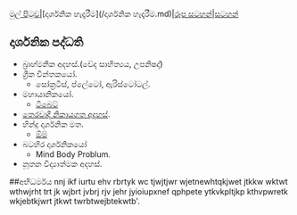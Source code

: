 [මුල් පිටුව](/index.md)|[දාර්ශනික හැදෑරීම](/දාර්ශනික හැදෑරීම.md)|[රූප සටහන්](/GA/රූපසටහන්.md)|[සටහන්](/සටහන්.md)

## දාර්ශනික පද්ධති

- බ්‍රාහ්මනික අදහස්.(වේද සාහිත්‍යය, උපනිෂද්)
- ග්‍රීක චින්තකයෝ.
	- සෝක්‍රටීස්, ප්ලේටෝ, ඇරිස්ටෝටල්.
- මහායානිකයෝ.
  - [ටිබෙට්](https://vemansa.wordpress.com/2021/01/04/%e0%b6%b8%e0%b7%84%e0%b7%8f%e0%b6%ba%e0%b7%8f%e0%b6%b1/)
- [තෙරවාදී නිකායගත අදහස්](#අභිධර්මය).
- හින්දු දාර්ශනික මත.
  - [ඕම්](https://vemansa.wordpress.com/2021/01/06/%e0%b7%84%e0%b7%92%e0%b6%b1%e0%b7%8a%e0%b6%af%e0%b7%94-%e0%b6%af%e0%b7%84%e0%b6%b8/)
- බටහිර දාර්ශනිකයෝ
	- Mind Body Problum.
- නූතන විද්‍යාත්මක අදහස්.


##අභිධර්මය
nnj ikf iurtu ehv rbrtyk wc tjwjtjwr wjetnewhtqkjwet jtkkw wktwt wthwjrht trt jk wjbrt jvbrj rjv  jehr jyioiupxnef qphpete ytkvkpltjkp kthvpwretk wkjebtkjwrt jtkwt twrbtwejbtekwtb'.

